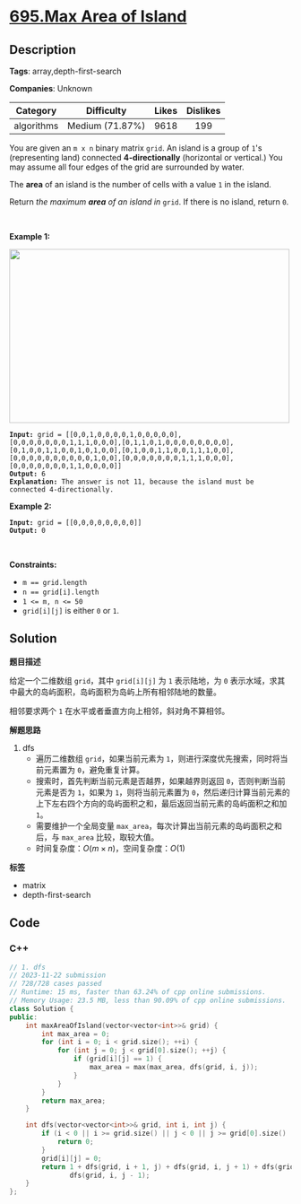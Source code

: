 # [695.Max Area of Island](https://leetcode.com/problems/max-area-of-island/description/)

## Description

**Tags**: array,depth-first-search

**Companies**: Unknown

|  Category  |   Difficulty    | Likes | Dislikes |
| :--------: | :-------------: | :---: | :------: |
| algorithms | Medium (71.87%) | 9618  |   199    |

<p>You are given an <code>m x n</code> binary matrix <code>grid</code>. An island is a group of <code>1</code>&#39;s (representing land) connected <strong>4-directionally</strong> (horizontal or vertical.) You may assume all four edges of the grid are surrounded by water.</p>
<p>The <strong>area</strong> of an island is the number of cells with a value <code>1</code> in the island.</p>
<p>Return <em>the maximum <strong>area</strong> of an island in </em><code>grid</code>. If there is no island, return <code>0</code>.</p>
<p>&nbsp;</p>
<p><strong class="example">Example 1:</strong></p>
<img alt="" src="https://assets.leetcode.com/uploads/2021/05/01/maxarea1-grid.jpg" style="width: 500px; height: 310px;" />
<pre><code><strong>Input:</strong> grid = [[0,0,1,0,0,0,0,1,0,0,0,0,0],[0,0,0,0,0,0,0,1,1,1,0,0,0],[0,1,1,0,1,0,0,0,0,0,0,0,0],[0,1,0,0,1,1,0,0,1,0,1,0,0],[0,1,0,0,1,1,0,0,1,1,1,0,0],[0,0,0,0,0,0,0,0,0,0,1,0,0],[0,0,0,0,0,0,0,1,1,1,0,0,0],[0,0,0,0,0,0,0,1,1,0,0,0,0]]
<strong>Output:</strong> 6
<strong>Explanation:</strong> The answer is not 11, because the island must be connected 4-directionally.</code></pre>
<p><strong class="example">Example 2:</strong></p>
<pre><code><strong>Input:</strong> grid = [[0,0,0,0,0,0,0,0]]
<strong>Output:</strong> 0</code></pre>
<p>&nbsp;</p>
<p><strong>Constraints:</strong></p>
<ul>
  <li><code>m == grid.length</code></li>
  <li><code>n == grid[i].length</code></li>
  <li><code>1 &lt;= m, n &lt;= 50</code></li>
  <li><code>grid[i][j]</code> is either <code>0</code> or <code>1</code>.</li>
</ul>

## Solution

**题目描述**

给定一个二维数组 `grid`，其中 `grid[i][j]` 为 `1` 表示陆地，为 `0` 表示水域，求其中最大的岛屿面积，岛屿面积为岛屿上所有相邻陆地的数量。

相邻要求两个 `1` 在水平或者垂直方向上相邻，斜对角不算相邻。

**解题思路**

1. dfs
   - 遍历二维数组 `grid`，如果当前元素为 `1`，则进行深度优先搜索，同时将当前元素置为 `0`，避免重复计算。
   - 搜索时，首先判断当前元素是否越界，如果越界则返回 `0`，否则判断当前元素是否为 `1`，如果为 `1`，则将当前元素置为 `0`，然后递归计算当前元素的上下左右四个方向的岛屿面积之和，最后返回当前元素的岛屿面积之和加 `1`。
   - 需要维护一个全局变量 `max_area`，每次计算出当前元素的岛屿面积之和后，与 `max_area` 比较，取较大值。
   - 时间复杂度：$O(m \times n)$，空间复杂度：$O(1)$

**标签**

- matrix
- depth-first-search

<!-- code start -->
## Code

### C++

```cpp
// 1. dfs
// 2023-11-22 submission
// 728/728 cases passed
// Runtime: 15 ms, faster than 63.24% of cpp online submissions.
// Memory Usage: 23.5 MB, less than 90.09% of cpp online submissions.
class Solution {
public:
    int maxAreaOfIsland(vector<vector<int>>& grid) {
        int max_area = 0;
        for (int i = 0; i < grid.size(); ++i) {
            for (int j = 0; j < grid[0].size(); ++j) {
                if (grid[i][j] == 1) {
                    max_area = max(max_area, dfs(grid, i, j));
                }
            }
        }
        return max_area;
    }

    int dfs(vector<vector<int>>& grid, int i, int j) {
        if (i < 0 || i >= grid.size() || j < 0 || j >= grid[0].size() || grid[i][j] == 0) {
            return 0;
        }
        grid[i][j] = 0;
        return 1 + dfs(grid, i + 1, j) + dfs(grid, i, j + 1) + dfs(grid, i - 1, j) +
               dfs(grid, i, j - 1);
    }
};
```

<!-- code end -->
